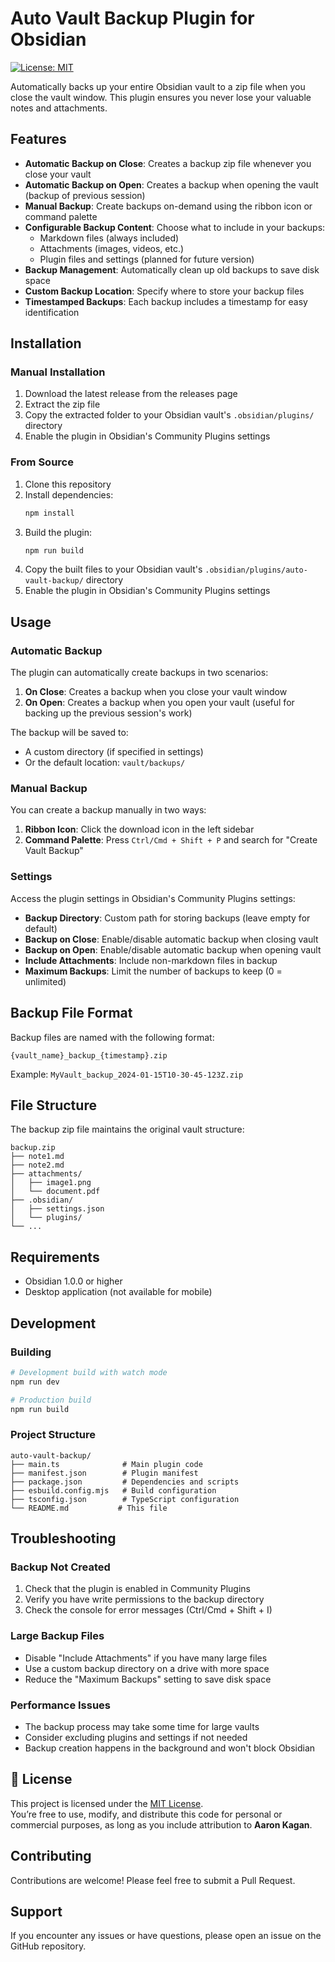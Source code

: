# Auto Vault Backup Plugin for Obsidian
[![License: MIT](https://img.shields.io/badge/License-MIT-yellow.svg)](https://opensource.org/licenses/MIT)

Automatically backs up your entire Obsidian vault to a zip file when you close the vault window. This plugin ensures you never lose your valuable notes and attachments.

## Features

- **Automatic Backup on Close**: Creates a backup zip file whenever you close your vault
- **Automatic Backup on Open**: Creates a backup when opening the vault (backup of previous session)
- **Manual Backup**: Create backups on-demand using the ribbon icon or command palette
- **Configurable Backup Content**: Choose what to include in your backups:
  - Markdown files (always included)
  - Attachments (images, videos, etc.)
  - Plugin files and settings (planned for future version)
- **Backup Management**: Automatically clean up old backups to save disk space
- **Custom Backup Location**: Specify where to store your backup files
- **Timestamped Backups**: Each backup includes a timestamp for easy identification

## Installation

### Manual Installation

1. Download the latest release from the releases page
2. Extract the zip file
3. Copy the extracted folder to your Obsidian vault's `.obsidian/plugins/` directory
4. Enable the plugin in Obsidian's Community Plugins settings

### From Source

1. Clone this repository
2. Install dependencies:
   ```bash
   npm install
   ```
3. Build the plugin:
   ```bash
   npm run build
   ```
4. Copy the built files to your Obsidian vault's `.obsidian/plugins/auto-vault-backup/` directory
5. Enable the plugin in Obsidian's Community Plugins settings

## Usage

### Automatic Backup

The plugin can automatically create backups in two scenarios:

1. **On Close**: Creates a backup when you close your vault window
2. **On Open**: Creates a backup when you open your vault (useful for backing up the previous session's work)

The backup will be saved to:
- A custom directory (if specified in settings)
- Or the default location: `vault/backups/`

### Manual Backup

You can create a backup manually in two ways:
1. **Ribbon Icon**: Click the download icon in the left sidebar
2. **Command Palette**: Press `Ctrl/Cmd + Shift + P` and search for "Create Vault Backup"

### Settings

Access the plugin settings in Obsidian's Community Plugins settings:

- **Backup Directory**: Custom path for storing backups (leave empty for default)
- **Backup on Close**: Enable/disable automatic backup when closing vault
- **Backup on Open**: Enable/disable automatic backup when opening vault
- **Include Attachments**: Include non-markdown files in backup
- **Maximum Backups**: Limit the number of backups to keep (0 = unlimited)

## Backup File Format

Backup files are named with the following format:
```
{vault_name}_backup_{timestamp}.zip
```

Example: `MyVault_backup_2024-01-15T10-30-45-123Z.zip`

## File Structure

The backup zip file maintains the original vault structure:
```
backup.zip
├── note1.md
├── note2.md
├── attachments/
│   ├── image1.png
│   └── document.pdf
├── .obsidian/
│   ├── settings.json
│   └── plugins/
└── ...
```

## Requirements

- Obsidian 1.0.0 or higher
- Desktop application (not available for mobile)

## Development

### Building

```bash
# Development build with watch mode
npm run dev

# Production build
npm run build
```

### Project Structure

```
auto-vault-backup/
├── main.ts              # Main plugin code
├── manifest.json        # Plugin manifest
├── package.json         # Dependencies and scripts
├── esbuild.config.mjs   # Build configuration
├── tsconfig.json        # TypeScript configuration
└── README.md           # This file
```

## Troubleshooting

### Backup Not Created

1. Check that the plugin is enabled in Community Plugins
2. Verify you have write permissions to the backup directory
3. Check the console for error messages (Ctrl/Cmd + Shift + I)

### Large Backup Files

- Disable "Include Attachments" if you have many large files
- Use a custom backup directory on a drive with more space
- Reduce the "Maximum Backups" setting to save disk space

### Performance Issues

- The backup process may take some time for large vaults
- Consider excluding plugins and settings if not needed
- Backup creation happens in the background and won't block Obsidian

## 🪪 License

This project is licensed under the [MIT License](./LICENSE).  
You’re free to use, modify, and distribute this code for personal or commercial purposes, as long as you include attribution to **Aaron Kagan**.

## Contributing

Contributions are welcome! Please feel free to submit a Pull Request.

## Support

If you encounter any issues or have questions, please open an issue on the GitHub repository.
